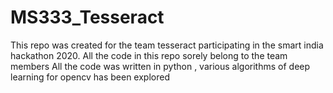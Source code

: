 # MS333_Tesseract
This repo was created for the team tesseract participating in the smart india hackathon 2020.
All the code in this repo sorely belong to the team members
All the code was written in python , various algorithms of deep learning for opencv has been explored
